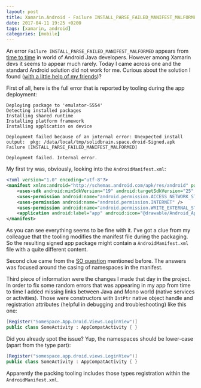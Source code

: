 ```yaml
---
layout: post
title: Xamarin.Android - Failure INSTALL_PARSE_FAILED_MANIFEST_MALFORMED
date: 2017-04-11 19:25 +0200
tags: [xamarin, android]
categories: [mobile]
---
```


An error `Failure INSTALL_PARSE_FAILED_MANIFEST_MALFORMED` appears from [time to time](http://stackoverflow.com/questions/37066617/failure-install-parse-failed-manifest-malformed) in world of Android Java developers. However among Xamarin devs it seems to appear much rarely. Today I came across one and the standard Android solution did not work for me. Curious about the solution I found ([with a little help of my friends](https://www.youtube.com/watch?v=nCrlyX6XbTU))?<!-- more -->

First of all, here is the full error that is reported by tooling during the app deployment:

```
Deploying package to 'emulator-5554'
Detecting installed packages
Installing shared runtime
Installing platform framework
Installing application on device

Deployment failed because of an internal error: Unexpected install output: 	pkg: /data/local/tmp/solidbrain.space.droid-Signed.apk
Failure [INSTALL_PARSE_FAILED_MANIFEST_MALFORMED]

Deployment failed. Internal error.
```

My first try was, obviously, looking into the `AndroidManifest.xml`:

```xml
<?xml version="1.0" encoding="utf-8"?>
<manifest xmlns:android="http://schemas.android.com/apk/res/android" package="somenamespace.app.droid" android:installLocation="auto" android:versionCode="1" android:versionName="1.0">
	<uses-sdk android:minSdkVersion="19" android:targetSdkVersion="25" />
	<uses-permission android:name="android.permission.ACCESS_NETWORK_STATE" />
	<uses-permission android:name="android.permission.INTERNET" />
	<uses-permission android:name="android.permission.WRITE_EXTERNAL_STORAGE" />
	<application android:label="app" android:icon="@drawable/Android_App_Icon"></application>
</manifest>
```

As you can see everything seems to be fine with it. I've got a clue from my colleague that the tooling modifies the manifest file during the packaging. So the resulting signed app package might contain a `AndroidManifest.xml` file with a quite different content.

Second clue came from the [SO question](http://stackoverflow.com/questions/37066617/failure-install-parse-failed-manifest-malformed) mentioned before. The answers was focused around the casing of namespaces in the manifest.

Third piece of information were the changes I made that day in the project. In order to fix some random errors that was appearing in my app from time to time I added missing links between Java and Mono world (native services or activities). Those were constructors with `IntPtr` native object handle and registration attributes (helpful in debugging and troubleshooting) like this one:

```csharp
[Register("SomeSpace.App.Droid.Views.LoginView")]
public class SomeActivity : AppCompatActivity { }
```

Did you already spot the issue? Yup, the namespaces should be lower-case (apart from the type part):

```csharp
[Register("somespace.app.droid.views.LoginView")]
public class SomeActivity : AppCompatActivity { }
```

Apparently the packing tooling includes those types registration within the `AndroidManifest.xml`.
